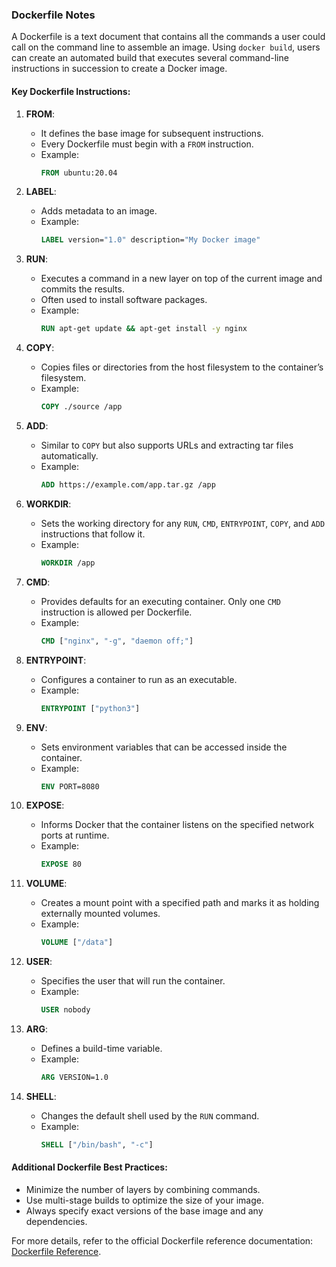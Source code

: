 ### Dockerfile Notes

A Dockerfile is a text document that contains all the commands a user could call on the command line to assemble an image. Using `docker build`, users can create an automated build that executes several command-line instructions in succession to create a Docker image.

#### Key Dockerfile Instructions:

1. **FROM**:
   - It defines the base image for subsequent instructions.
   - Every Dockerfile must begin with a `FROM` instruction.
   - Example:
     ```dockerfile
     FROM ubuntu:20.04
     ```

2. **LABEL**:
   - Adds metadata to an image.
   - Example:
     ```dockerfile
     LABEL version="1.0" description="My Docker image"
     ```

3. **RUN**:
   - Executes a command in a new layer on top of the current image and commits the results.
   - Often used to install software packages.
   - Example:
     ```dockerfile
     RUN apt-get update && apt-get install -y nginx
     ```

4. **COPY**:
   - Copies files or directories from the host filesystem to the container’s filesystem.
   - Example:
     ```dockerfile
     COPY ./source /app
     ```

5. **ADD**:
   - Similar to `COPY` but also supports URLs and extracting tar files automatically.
   - Example:
     ```dockerfile
     ADD https://example.com/app.tar.gz /app
     ```

6. **WORKDIR**:
   - Sets the working directory for any `RUN`, `CMD`, `ENTRYPOINT`, `COPY`, and `ADD` instructions that follow it.
   - Example:
     ```dockerfile
     WORKDIR /app
     ```

7. **CMD**:
   - Provides defaults for an executing container. Only one `CMD` instruction is allowed per Dockerfile.
   - Example:
     ```dockerfile
     CMD ["nginx", "-g", "daemon off;"]
     ```

8. **ENTRYPOINT**:
   - Configures a container to run as an executable.
   - Example:
     ```dockerfile
     ENTRYPOINT ["python3"]
     ```

9. **ENV**:
   - Sets environment variables that can be accessed inside the container.
   - Example:
     ```dockerfile
     ENV PORT=8080
     ```

10. **EXPOSE**:
    - Informs Docker that the container listens on the specified network ports at runtime.
    - Example:
      ```dockerfile
      EXPOSE 80
      ```

11. **VOLUME**:
    - Creates a mount point with a specified path and marks it as holding externally mounted volumes.
    - Example:
      ```dockerfile
      VOLUME ["/data"]
      ```

12. **USER**:
    - Specifies the user that will run the container.
    - Example:
      ```dockerfile
      USER nobody
      ```

13. **ARG**:
    - Defines a build-time variable.
    - Example:
      ```dockerfile
      ARG VERSION=1.0
      ```

14. **SHELL**:
    - Changes the default shell used by the `RUN` command.
    - Example:
      ```dockerfile
      SHELL ["/bin/bash", "-c"]
      ```

#### Additional Dockerfile Best Practices:
- Minimize the number of layers by combining commands.
- Use multi-stage builds to optimize the size of your image.
- Always specify exact versions of the base image and any dependencies.

For more details, refer to the official Dockerfile reference documentation:
[Dockerfile Reference](https://docs.docker.com/engine/reference/builder/).